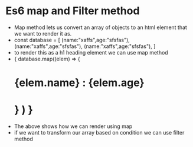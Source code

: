 # Es6 map and Filter method
- Map method lets us convert an array of objects to an html element that we want to render it as.
- const database = [ (name:"xaffs",age:"sfsfas"), (name:"xaffs",age:"sfsfas"), (name:"xaffs",age:"sfsfas"), ]
- to render this as a h1 heading element we can use map method
-  {   database.map((elem) => {  <h1>{elem.name} : {elem.age}<h1>   }   )   }
-  The above shows how we can render using map
- if we want to transform our array based on condition we can use filter method

